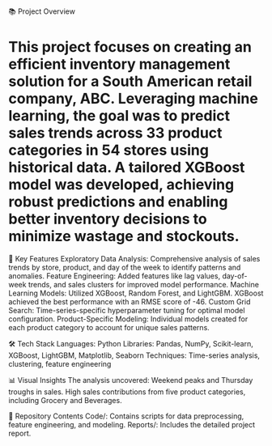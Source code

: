 📚 Project Overview
# This project focuses on creating an efficient inventory management solution for a South American retail company, ABC. Leveraging machine learning, the goal was to predict sales trends across 33 product categories in 54 stores using historical data. A tailored XGBoost model was developed, achieving robust predictions and enabling better inventory decisions to minimize wastage and stockouts.

🚀 Key Features
Exploratory Data Analysis: Comprehensive analysis of sales trends by store, product, and day of the week to identify patterns and anomalies.
Feature Engineering: Added features like lag values, day-of-week trends, and sales clusters for improved model performance.
Machine Learning Models:
Utilized XGBoost, Random Forest, and LightGBM.
XGBoost achieved the best performance with an RMSE score of -46.
Custom Grid Search: Time-series-specific hyperparameter tuning for optimal model configuration.
Product-Specific Modeling: Individual models created for each product category to account for unique sales patterns.

🛠️ Tech Stack
Languages: Python
Libraries: Pandas, NumPy, Scikit-learn, XGBoost, LightGBM, Matplotlib, Seaborn
Techniques: Time-series analysis, clustering, feature engineering

📊 Visual Insights
The analysis uncovered:
Weekend peaks and Thursday troughs in sales.
High sales contributions from five product categories, including Grocery and Beverages.

📂 Repository Contents
Code/: Contains scripts for data preprocessing, feature engineering, and modeling.
Reports/: Includes the detailed project report.
